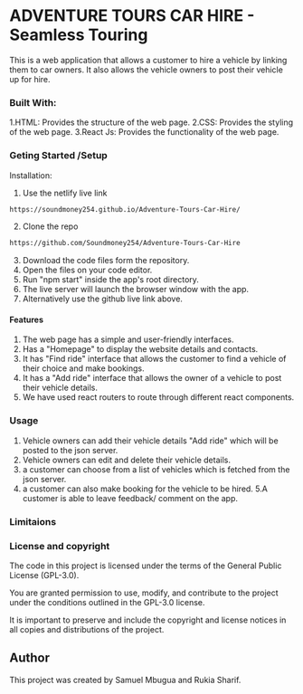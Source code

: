 # ADVENTURE TOURS CAR HIRE - Seamless Touring
This is a web application that allows a customer to hire a vehicle by linking them to car owners. It also allows the vehicle owners to post their vehicle up for hire.


### Built With:
1.HTML: Provides the structure of the web page.
2.CSS: Provides the styling of the web page.
3.React Js: Provides the functionality of the web page.


### Geting Started /Setup
 Installation:
1. Use the netlify live link
  ```sh
  https://soundmoney254.github.io/Adventure-Tours-Car-Hire/
  ```

2. Clone the repo
```sh
https://github.com/Soundmoney254/Adventure-Tours-Car-Hire
 ```

 3. Download the code files form the repository.
 4. Open the files on your code editor.
 5. Run "npm start" inside the app's root directory.
 6. The live server will launch the browser window with the app.
 7. Alternatively use the github live link above.


 #### Features
 1. The web page has a simple and user-friendly interfaces.
 2. Has a "Homepage" to display the website details and contacts.
 3. It has "Find ride" interface that allows the customer to find a vehicle of their choice and make bookings.
 4. It has a "Add ride" interface that allows the owner of a vehicle to post their vehicle details.
 5. We have used react routers to route through different react components.


 ### Usage
 1. Vehicle owners can add their vehicle details "Add ride"  which will be posted to the json server.
 2. Vehicle owners can edit and delete their vehicle details.
 3. a customer can choose from a list of vehicles which is fetched from the json server.
 4. a customer can also  make booking for the vehicle to be hired.
 5.A customer is able to leave feedback/ comment on the app.

### Limitaions



### License and copyright
The code in this project is licensed under the terms of the General Public License (GPL-3.0).

You are granted permission to use, modify, and contribute to the project under the conditions outlined in the GPL-3.0 license.

It is important to preserve and include the copyright and license notices in all copies and distributions of the project.

## Author
This project was created by Samuel Mbugua and Rukia Sharif.